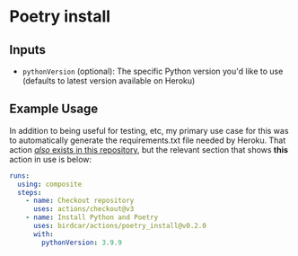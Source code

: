 
# Poetry install



## Inputs

- `pythonVersion` (optional): The specific Python version you'd like to use (defaults to latest version available on Heroku)

## Example Usage

In addition to being useful for testing, etc, my primary use case for this was to automatically generate the requirements.txt file needed by Heroku. That action [_also_ exists in this repository](../poetry_export/README.md), but the relevant section that shows **this** action in use is below:

```yaml
runs:
  using: composite
  steps:
    - name: Checkout repository
      uses: actions/checkout@v3
    - name: Install Python and Poetry
      uses: birdcar/actions/poetry_install@v0.2.0
      with:
        pythonVersion: 3.9.9
```
